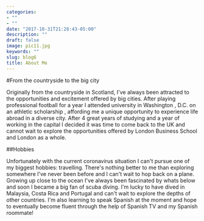 ```yaml
---
categories:
- ""
- ""
date: "2017-10-31T21:28:43-05:00"
description: ""
draft: false
image: pic11.jpg
keywords: ""
slug: blog6
title: About Me 
---
```



#From the countryside to the big city

Originally from the countryside in Scotland, I've always been attracted to the opportunities and excitement offered by big cities. After playing professional football for a year I attended university in Washington , D.C. on an athletic scholarship , affording me a unique opportunity to experience life abroad in a diverse city. After 4 great years of studying and a year of working in the capital I decided it was time to come back to the UK and cannot wait to explore the opportunities offered by London Business School and London as a whole. 

##Hobbies

Unfortunately with the current coronavirus situation I can't pursue one of my biggest hobbies: travelling. There's nothing better to me than exploring somewhere I've never been before and I can't wait to hop back on a plane. Growing up close to the ocean I've always been fascinated by whats below and soon I became a big fan of scuba diving. I'm lucky to have dived in Malaysia, Costa Rica and Portugal and can't wait to explore the depths of other countries. I'm also learning to speak Spanish at the moment and hope to eventually become fluent through the help of Spanish TV and my Spanish roommate!

[](pic12.jpg)
